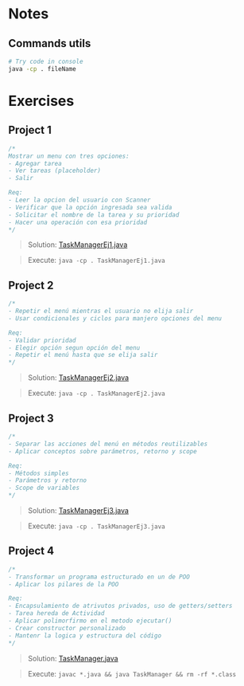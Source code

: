 # Notes

## Commands utils
```bash
# Try code in console
java -cp . fileName
```

# Exercises

## Project 1
```java
/*
Mostrar un menu con tres opciones:
- Agregar tarea
- Ver tareas (placeholder)
- Salir

Req:
- Leer la opcion del usuario con Scanner
- Verificar que la opción ingresada sea valida
- Solicitar el nombre de la tarea y su prioridad
- Hacer una operación con esa prioridad
*/
```

> Solution: [TaskManagerEj1.java](./src/TaskManagerEj1.java)

> Execute: ```java -cp . TaskManagerEj1.java```


## Project 2
```java
/*
- Repetir el menú mientras el usuario no elija salir
- Usar condicionales y ciclos para manjero opciones del menu

Req:
- Validar prioridad
- Elegir opción segun opción del menu
- Repetir el menú hasta que se elija salir
*/
```

> Solution: [TaskManagerEj2.java](./src/TaskManagerEj2.java)

> Execute: ```java -cp . TaskManagerEj2.java```


## Project 3
```java
/*
- Separar las acciones del menú en métodos reutilizables
- Aplicar conceptos sobre parámetros, retorno y scope

Req:
- Métodos simples
- Parámetros y retorno
- Scope de variables
*/
```

> Solution: [TaskManagerEj3.java](./src/TaskManagerEj3.java)

> Execute: ```java -cp . TaskManagerEj3.java```


## Project 4
```java
/*
- Transformar un programa estructurado en un de POO
- Aplicar los pilares de la POO

Req:
- Encapsulamiento de atrivutos privados, uso de getters/setters
- Tarea hereda de Actividad
- Aplicar polimorfirmo en el metodo ejecutar()
- Crear constructor personalizado
- Mantenr la logica y estructura del código
*/
```

> Solution: [TaskManager.java](./src/ej4//TaskManager.java)

> Execute: ```javac *.java && java TaskManager && rm -rf *.class```